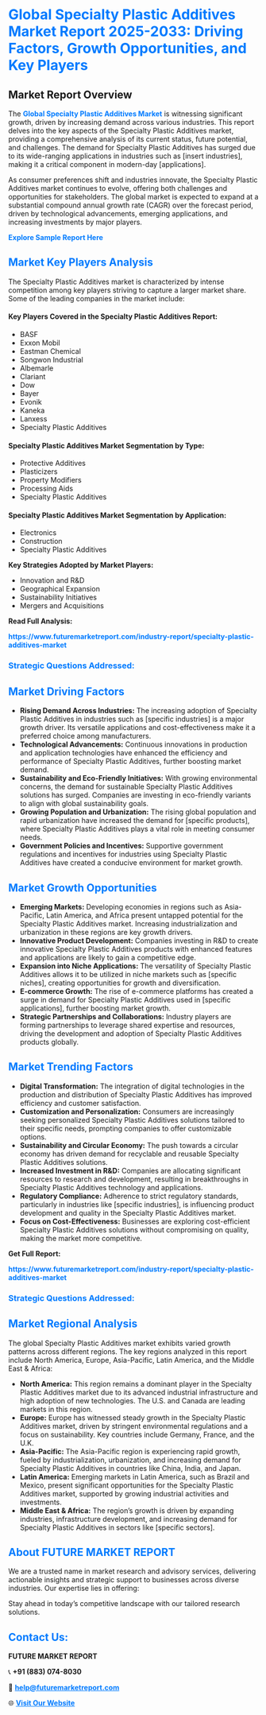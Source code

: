 <h1 style="color: #007BFF;">Global Specialty Plastic Additives Market Report 2025-2033: Driving Factors, Growth Opportunities, and Key Players</h1>

<section id="overview">
<h2>Market Report Overview</h2>
<p>The <a href="https://www.futuremarketreport.com/industry-report/specialty-plastic-additives-market" style="color: #007BFF; text-decoration: none;"><strong>Global Specialty Plastic Additives Market</strong></a> is witnessing significant growth, driven by increasing demand across various industries. This report delves into the key aspects of the Specialty Plastic Additives market, providing a comprehensive analysis of its current status, future potential, and challenges. The demand for Specialty Plastic Additives has surged due to its wide-ranging applications in industries such as [insert industries], making it a critical component in modern-day [applications].</p>
<p>As consumer preferences shift and industries innovate, the Specialty Plastic Additives market continues to evolve, offering both challenges and opportunities for stakeholders. The global market is expected to expand at a substantial compound annual growth rate (CAGR) over the forecast period, driven by technological advancements, emerging applications, and increasing investments by major players.</p>
</section>

<section id="overview">
<p><a href="https://www.futuremarketreport.com/request-sample/reportId=107701" style="color: #007BFF; text-decoration: none;"><strong>Explore Sample Report Here</strong></a></p>
</section>

<section id="key-players">
<h2 style="color: #007BFF;">Market Key Players Analysis</h2>
<p>The Specialty Plastic Additives market is characterized by intense competition among key players striving to capture a larger market share. Some of the leading companies in the market include:</p>
<h4>Key Players Covered in the Specialty Plastic Additives Report:</h4>
<ul><li>BASF</li><li>Exxon Mobil</li><li>Eastman Chemical</li><li>Songwon Industrial</li><li>Albemarle</li><li>Clariant</li><li>Dow</li><li>Bayer</li><li>Evonik</li><li>Kaneka</li><li>Lanxess</li><li>Specialty Plastic Additives</li></ul>
<h4>Specialty Plastic Additives Market Segmentation by Type:</h4>
<ul><li>Protective Additives</li><li>Plasticizers</li><li>Property Modifiers</li><li>Processing Aids</li><li>Specialty Plastic Additives</li></ul>

<h4>Specialty Plastic Additives Market Segmentation by Application:</h4>
<ul><li>Electronics</li><li>Construction</li><li>Specialty Plastic Additives</li></ul>
<p><strong>Key Strategies Adopted by Market Players:</strong></p>
<ul>
<li>Innovation and R&D</li>
<li>Geographical Expansion</li>
<li>Sustainability Initiatives</li>
<li>Mergers and Acquisitions</li>
</ul>
</section>

<section>
<p><strong>Read Full Analysis: </strong></p><a href="https://www.futuremarketreport.com/industry-report/specialty-plastic-additives-market" style="color: #007BFF; text-decoration: none;"><strong>https://www.futuremarketreport.com/industry-report/specialty-plastic-additives-market</strong></a>
<h3 style="color: #007BFF;">Strategic Questions Addressed:</h3>
</section>

<section id="driving-factors">
<h2 style="color: #007BFF;">Market Driving Factors</h2>
<ul>
<li><strong>Rising Demand Across Industries:</strong> The increasing adoption of Specialty Plastic Additives in industries such as [specific industries] is a major growth driver. Its versatile applications and cost-effectiveness make it a preferred choice among manufacturers.</li>
<li><strong>Technological Advancements:</strong> Continuous innovations in production and application technologies have enhanced the efficiency and performance of Specialty Plastic Additives, further boosting market demand.</li>
<li><strong>Sustainability and Eco-Friendly Initiatives:</strong> With growing environmental concerns, the demand for sustainable Specialty Plastic Additives solutions has surged. Companies are investing in eco-friendly variants to align with global sustainability goals.</li>
<li><strong>Growing Population and Urbanization:</strong> The rising global population and rapid urbanization have increased the demand for [specific products], where Specialty Plastic Additives plays a vital role in meeting consumer needs.</li>
<li><strong>Government Policies and Incentives:</strong> Supportive government regulations and incentives for industries using Specialty Plastic Additives have created a conducive environment for market growth.</li>
</ul>
</section>

<section id="growth-opportunities">
<h2 style="color: #007BFF;">Market Growth Opportunities</h2>
<ul>
<li><strong>Emerging Markets:</strong> Developing economies in regions such as Asia-Pacific, Latin America, and Africa present untapped potential for the Specialty Plastic Additives market. Increasing industrialization and urbanization in these regions are key growth drivers.</li>
<li><strong>Innovative Product Development:</strong> Companies investing in R&D to create innovative Specialty Plastic Additives products with enhanced features and applications are likely to gain a competitive edge.</li>
<li><strong>Expansion into Niche Applications:</strong> The versatility of Specialty Plastic Additives allows it to be utilized in niche markets such as [specific niches], creating opportunities for growth and diversification.</li>
<li><strong>E-commerce Growth:</strong> The rise of e-commerce platforms has created a surge in demand for Specialty Plastic Additives used in [specific applications], further boosting market growth.</li>
<li><strong>Strategic Partnerships and Collaborations:</strong> Industry players are forming partnerships to leverage shared expertise and resources, driving the development and adoption of Specialty Plastic Additives products globally.</li>
</ul>
</section>

<section id="trending-factors">
<h2 style="color: #007BFF;">Market Trending Factors</h2>
<ul>
<li><strong>Digital Transformation:</strong> The integration of digital technologies in the production and distribution of Specialty Plastic Additives has improved efficiency and customer satisfaction.</li>
<li><strong>Customization and Personalization:</strong> Consumers are increasingly seeking personalized Specialty Plastic Additives solutions tailored to their specific needs, prompting companies to offer customizable options.</li>
<li><strong>Sustainability and Circular Economy:</strong> The push towards a circular economy has driven demand for recyclable and reusable Specialty Plastic Additives solutions.</li>
<li><strong>Increased Investment in R&D:</strong> Companies are allocating significant resources to research and development, resulting in breakthroughs in Specialty Plastic Additives technology and applications.</li>
<li><strong>Regulatory Compliance:</strong> Adherence to strict regulatory standards, particularly in industries like [specific industries], is influencing product development and quality in the Specialty Plastic Additives market.</li>
<li><strong>Focus on Cost-Effectiveness:</strong> Businesses are exploring cost-efficient Specialty Plastic Additives solutions without compromising on quality, making the market more competitive.</li>
</ul>
</section>

<section>
<p><strong>Get Full Report: </strong></p><a href="https://www.futuremarketreport.com/industry-report/specialty-plastic-additives-market" style="color: #007BFF; text-decoration: none;"><strong>https://www.futuremarketreport.com/industry-report/specialty-plastic-additives-market</strong></a>
<h3 style="color: #007BFF;">Strategic Questions Addressed:</h3>
</section>


<section id="regional-analysis">
<h2 style="color: #007BFF;">Market Regional Analysis</h2>
<p>The global Specialty Plastic Additives market exhibits varied growth patterns across different regions. The key regions analyzed in this report include North America, Europe, Asia-Pacific, Latin America, and the Middle East & Africa:</p>
<ul>
<li><strong>North America:</strong> This region remains a dominant player in the Specialty Plastic Additives market due to its advanced industrial infrastructure and high adoption of new technologies. The U.S. and Canada are leading markets in this region.</li>
<li><strong>Europe:</strong> Europe has witnessed steady growth in the Specialty Plastic Additives market, driven by stringent environmental regulations and a focus on sustainability. Key countries include Germany, France, and the U.K.</li>
<li><strong>Asia-Pacific:</strong> The Asia-Pacific region is experiencing rapid growth, fueled by industrialization, urbanization, and increasing demand for Specialty Plastic Additives in countries like China, India, and Japan.</li>
<li><strong>Latin America:</strong> Emerging markets in Latin America, such as Brazil and Mexico, present significant opportunities for the Specialty Plastic Additives market, supported by growing industrial activities and investments.</li>
<li><strong>Middle East & Africa:</strong> The region’s growth is driven by expanding industries, infrastructure development, and increasing demand for Specialty Plastic Additives in sectors like [specific sectors].</li>
</ul>
</section>

<footer>
<h2 style="color: #007BFF;">About FUTURE MARKET REPORT</h2>
<p>We are a trusted name in market research and advisory services, delivering actionable insights and strategic support to businesses across diverse industries. Our expertise lies in offering:</p>

<p>Stay ahead in today’s competitive landscape with our tailored research solutions.</p>

<h2 style="color: #007BFF;">Contact Us:</h2>
<p><strong>FUTURE MARKET REPORT</strong></p>
<p>📞 <strong>+91 (883) 074-8030</strong></p>
<p>📧 <strong><a href="mailto:help@futuremarketreport.com" style="color: #007BFF;">help@futuremarketreport.com</a></strong></p>
<p>🌐 <strong><a href="https://www.futuremarketreport.com/" style="color: #007BFF;">Visit Our Website</a></strong></p>
</footer>